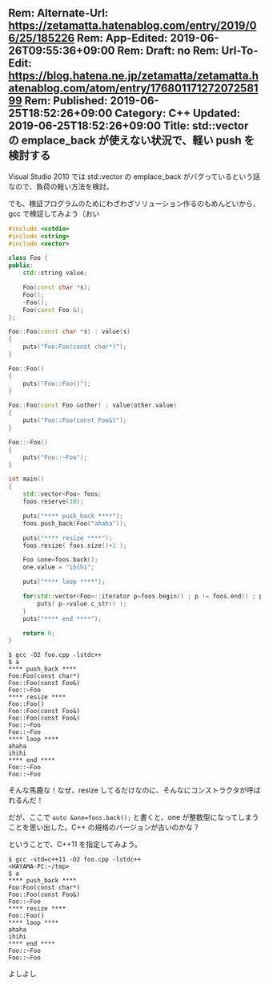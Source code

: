Rem: Alternate-Url: https://zetamatta.hatenablog.com/entry/2019/06/25/185226
Rem: App-Edited: 2019-06-26T09:55:36+09:00
Rem: Draft: no
Rem: Url-To-Edit: https://blog.hatena.ne.jp/zetamatta/zetamatta.hatenablog.com/atom/entry/17680117127207258199
Rem: Published: 2019-06-25T18:52:26+09:00
Category: C++
Updated: 2019-06-25T18:52:26+09:00
Title:  std::vector の emplace_back が使えない状況で、軽い push を検討する
---
Visual Studio 2010 では std::vector の emplace_back がバグっているという話なので、負荷の軽い方法を検討。

でも、検証プログラムのためにわざわざソリューション作るのもめんどいから、gcc で検証してみよう（おい

``` cpp
#include <cstdio>
#include <string>
#include <vector>

class Foo {
public:
    std::string value;

    Foo(const char *s);
    Foo();
    ~Foo();
    Foo(const Foo &);
};

Foo::Foo(const char *s) : value(s)
{
    puts("Foo:Foo(const char*)");
}

Foo::Foo()
{
    puts("Foo::Foo()");
}

Foo::Foo(const Foo &other) : value(other.value)
{
    puts("Foo::Foo(const Foo&)");
}

Foo::~Foo()
{
    puts("Foo::~Foo");
}

int main()
{
    std::vector<Foo> foos;
    foos.reserve(10);

    puts("**** push_back ****");
    foos.push_back(Foo("ahaha"));

    puts("**** resize ****");
    foos.resize( foos.size()+1 );

    Foo &one=foos.back();
    one.value = "ihihi";

    puts("**** loop ****");

    for(std::vector<Foo>::iterator p=foos.begin() ; p != foos.end() ; p++ ){
        puts( p->value.c_str() );
    }
    puts("**** end ****");

    return 0;
}
```

```
$ gcc -O2 foo.cpp -lstdc++
$ a
**** push_back ****
Foo:Foo(const char*)
Foo::Foo(const Foo&)
Foo::~Foo
**** resize ****
Foo::Foo()
Foo::Foo(const Foo&)
Foo::Foo(const Foo&)
Foo::~Foo
Foo::~Foo
**** loop ****
ahaha
ihihi
**** end ****
Foo::~Foo
Foo::~Foo
```

そんな馬鹿な！なぜ、resize してるだけなのに、そんなにコンストラクタが呼ばれるんだ！

だが、ここで `auto &one=foos.back();` と書くと、one が整数型になってしまうことを思い出した。C++ の規格のバージョンが古いのかな？

ということで、C++11 を指定してみよう。

```
$ gcc -std=c++11 -O2 foo.cpp -lstdc++
<HAYAMA-PC:~/tmp>
$ a
**** push_back ****
Foo:Foo(const char*)
Foo::Foo(const Foo&)
Foo::~Foo
**** resize ****
Foo::Foo()
**** loop ****
ahaha
ihihi
**** end ****
Foo::~Foo
Foo::~Foo
```

よしよし